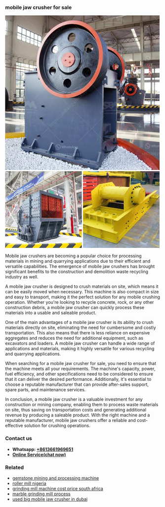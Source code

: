 <h3>mobile jaw crusher for sale</h3><img src='1704856829.jpg' alt=''><p>Mobile jaw crushers are becoming a popular choice for processing materials in mining and quarrying applications due to their efficient and versatile capabilities. The emergence of mobile jaw crushers has brought significant benefits to the construction and demolition waste recycling industry as well.</p><p>A mobile jaw crusher is designed to crush materials on site, which means it can be easily moved when necessary. This machine is also compact in size and easy to transport, making it the perfect solution for any mobile crushing operation. Whether you're looking to recycle concrete, rock, or any other construction debris, a mobile jaw crusher can quickly process these materials into a usable and saleable product.</p><p>One of the main advantages of a mobile jaw crusher is its ability to crush materials directly on site, eliminating the need for cumbersome and costly transportation. This also means that there is less reliance on expensive aggregates and reduces the need for additional equipment, such as excavators and loaders. A mobile jaw crusher can handle a wide range of applications and materials, making it highly versatile for various recycling and quarrying applications.</p><p>When searching for a mobile jaw crusher for sale, you need to ensure that the machine meets all your requirements. The machine's capacity, power, fuel efficiency, and other specifications need to be considered to ensure that it can deliver the desired performance. Additionally, it's essential to choose a reputable manufacturer that can provide after-sales support, spare parts, and maintenance services.</p><p>In conclusion, a mobile jaw crusher is a valuable investment for any construction or mining company, enabling them to process waste materials on site, thus saving on transportation costs and generating additional revenue by producing a saleable product. With the right machine and a reputable manufacturer, mobile jaw crushers offer a reliable and cost-effective solution for crushing operations.</p><h3>Contact us</h3><ul><li><strong>Whatsapp:&nbsp;<a href="https://wa.me/8613661969651">+8613661969651</a></strong></li><li><a href="https://swt.shibang-china.com/?git&amp;zhl&amp;mobile jaw crusher for sale"><strong>Online Service(chat now)</strong></a></li></ul><h3>Related</h3><ul><li><a href='gemstone mining and processing machine.md'>gemstone mining and processing machine</a></li><li><a href='roller mill nigeria.md'>roller mill nigeria</a></li><li><a href='grinding mill machine cost price south africa.md'>grinding mill machine cost price south africa</a></li><li><a href='marble grinding mill process.md'>marble grinding mill process</a></li><li><a href='used big mobile jaw crusher in dubai.md'>used big mobile jaw crusher in dubai</a></li></ul>